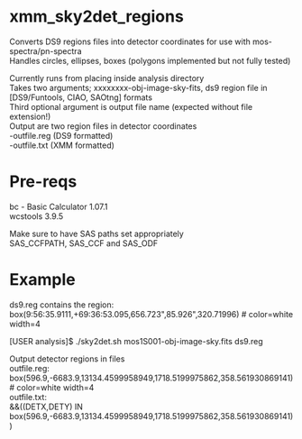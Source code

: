 # xmm_sky2det_regions  
  
Converts DS9 regions files into detector coordinates for use with mos-spectra/pn-spectra  
Handles circles, ellipses, boxes (polygons implemented but not fully tested)  
  
Currently runs from placing inside analysis directory  
Takes two arguments; xxxxxxxx-obj-image-sky-fits, ds9 region file in [DS9/Funtools, CIAO, SAOtng] formats  
Third optional argument is output file name (expected without file extension!)  
Output are two region files in detector coordinates  
  -outfile.reg (DS9 formatted)  
  -outfile.txt (XMM formatted)  
  
# Pre-reqs  
bc - Basic Calculator 1.07.1  
wcstools 3.9.5  
  
Make sure to have SAS paths set appropriately  
SAS_CCFPATH, SAS_CCF and SAS_ODF  
  
# Example  
  
ds9.reg contains the region:  
 box(9:56:35.9111,+69:36:53.095,656.723",85.926",320.71996) # color=white width=4  
  
[USER analysis]$ ./sky2det.sh mos1S001-obj-image-sky.fits ds9.reg  
  
Output detector regions in files  
 outfile.reg:  
  box(596.9,-6683.9,13134.4599958949,1718.5199975862,358.561930869141) # color=white width=4  
 outfile.txt:  
  &&((DETX,DETY) IN box(596.9,-6683.9,13134.4599958949,1718.5199975862,358.561930869141))  
